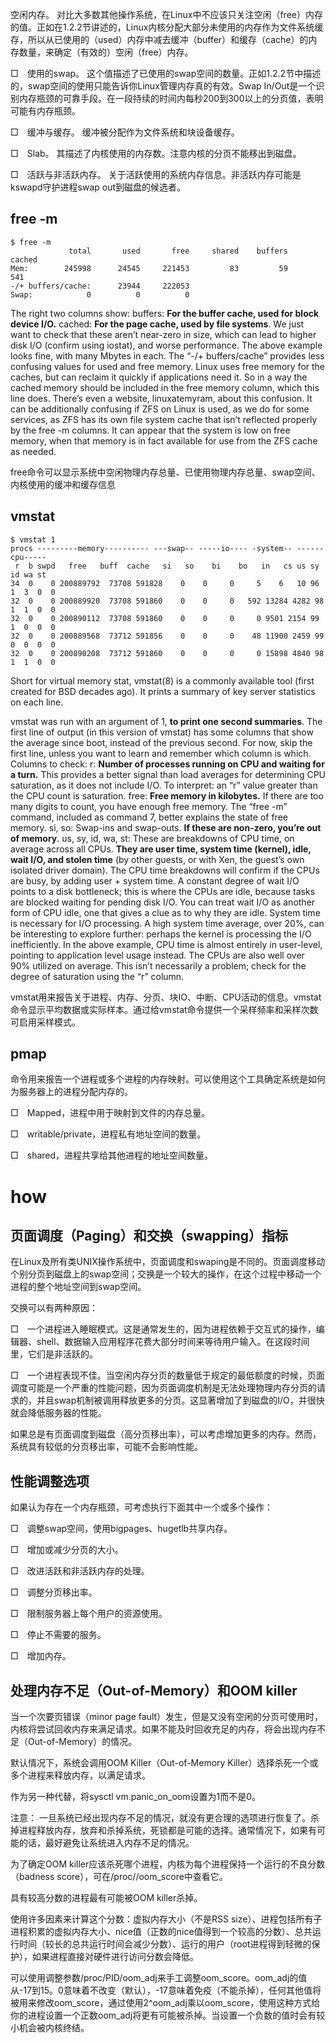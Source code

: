 
空闲内存。 对比大多数其他操作系统，在Linux中不应该只关注空闲（free）内存的值。正如在1.2.2节讲述的，Linux内核分配大部分未使用的内存作为文件系统缓存，所以从已使用的（used）内存中减去缓冲（buffer）和缓存（cache）的内存数量，来确定（有效的）空闲（free）内存。

□　使用的swap。 这个值描述了已使用的swap空间的数量。正如1.2.2节中描述的，swap空间的使用只能告诉你Linux管理内存真的有效。Swap In/Out是一个识别内存瓶颈的可靠手段。在一段持续的时间内每秒200到300以上的分页值，表明可能有内存瓶颈。

□　缓冲与缓存。 缓冲被分配作为文件系统和块设备缓存。

□　Slab。 其描述了内核使用的内存数。注意内核的分页不能移出到磁盘。

□　活跃与非活跃内存。 关于活跃使用的系统内存信息。非活跃内存可能是kswapd守护进程swap out到磁盘的候选者。


## free -m

```
$ free -m
             total       used       free     shared    buffers     cached
Mem:        245998      24545     221453         83         59        541
-/+ buffers/cache:      23944     222053
Swap:            0          0          0
```

The right two columns show:
buffers: **For the buffer cache, used for block device I/O.**
cached: **For the page cache, used by file systems**.
We just want to check that these aren’t near-zero in size, which can lead to higher disk I/O (confirm using iostat), and worse performance. The above example looks fine, with many Mbytes in each.
The “-/+ buffers/cache” provides less confusing values for used and free memory. Linux uses free memory for the caches, but can reclaim it quickly if applications need it. So in a way the cached memory should be included in the free memory column, which this line does. There’s even a website, linuxatemyram, about this confusion.
It can be additionally confusing if ZFS on Linux is used, as we do for some services, as ZFS has its own file system cache that isn’t reflected properly by the free -m columns. It can appear that the system is low on free memory, when that memory is in fact available for use from the ZFS cache as needed.

free命令可以显示系统中空闲物理内存总量、已使用物理内存总量、swap空间、内核使用的缓冲和缓存信息

## vmstat


```
$ vmstat 1
procs ---------memory---------- ---swap-- -----io---- -system-- ------cpu-----
 r  b swpd   free   buff  cache   si   so    bi    bo   in   cs us sy id wa st
34  0    0 200889792  73708 591828    0    0     0     5    6   10 96  1  3  0  0
32  0    0 200889920  73708 591860    0    0     0   592 13284 4282 98  1  1  0  0
32  0    0 200890112  73708 591860    0    0     0     0 9501 2154 99  1  0  0  0
32  0    0 200889568  73712 591856    0    0     0    48 11900 2459 99  0  0  0  0
32  0    0 200890208  73712 591860    0    0     0     0 15898 4840 98  1  1  0  0
```

Short for virtual memory stat, vmstat(8) is a commonly available tool (first created for BSD decades ago). It prints a summary of key server statistics on each line.

vmstat was run with an argument of 1, **to print one second summaries**. The first line of output (in this version of vmstat) has some columns that show the average since boot, instead of the previous second. For now, skip the first line, unless you want to learn and remember which column is which.
Columns to check:
r: **Number of processes running on CPU and waiting for a turn.** This provides a better signal than load averages for determining CPU saturation, as it does not include I/O. To interpret: an “r” value greater than the CPU count is saturation.
free: **Free memory in kilobytes.** If there are too many digits to count, you have enough free memory. The “free -m” command, included as command 7, better explains the state of free memory.
si, so: Swap-ins and swap-outs. **If these are non-zero, you’re out of memory**.
us, sy, id, wa, st: These are breakdowns of CPU time, on average across all CPUs. **They are user time, system time (kernel), idle, wait I/O, and stolen time** (by other guests, or with Xen, the guest’s own isolated driver domain).
The CPU time breakdowns will confirm if the CPUs are busy, by adding user + system time. A constant degree of wait I/O points to a disk bottleneck; this is where the CPUs are idle, because tasks are blocked waiting for pending disk I/O. You can treat wait I/O as another form of CPU idle, one that gives a clue as to why they are idle.
System time is necessary for I/O processing. A high system time average, over 20%, can be interesting to explore further: perhaps the kernel is processing the I/O inefficiently.
In the above example, CPU time is almost entirely in user-level, pointing to application level usage instead. The CPUs are also well over 90% utilized on average. This isn’t necessarily a problem; check for the degree of saturation using the “r” column.

vmstat用来报告关于进程、内存、分页、块IO、中断、CPU活动的信息。vmstat命令显示平均数据或实际样本。通过给vmstat命令提供一个采样频率和采样次数可启用采样模式。

## pmap

命令用来报告一个进程或多个进程的内存映射。可以使用这个工具确定系统是如何为服务器上的进程分配内存的。

□　Mapped，进程中用于映射到文件的内存总量。

□　writable/private，进程私有地址空间的数量。

□　shared，进程共享给其他进程的地址空间数量。

# how

## 页面调度（Paging）和交换（swapping）指标
在Linux及所有类UNIX操作系统中，页面调度和swaping是不同的。页面调度移动个别分页到磁盘上的swap空间；交换是一个较大的操作，在这个过程中移动一个进程的整个地址空间到swap空间。

交换可以有两种原因：

□　一个进程进入睡眠模式。这是通常发生的，因为进程依赖于交互式的操作，编辑器、shell、数据输入应用程序花费大部分时间来等待用户输入。在这段时间里，它们是非活跃的。

□　一个进程表现不佳。当空闲内存分页的数量低于规定的最低额度的时候，页面调度可能是一个严重的性能问题，因为页面调度机制是无法处理物理内存分页的请求的，并且swap机制被调用释放更多的分页。这显著增加了到磁盘的I/O，并很快就会降低服务器的性能。

如果总是有页面调度到磁盘（高分页移出率），可以考虑增加更多的内存。然而，系统具有较低的分页移出率，可能不会影响性能。

## 性能调整选项
如果认为存在一个内存瓶颈，可考虑执行下面其中一个或多个操作：

□　调整swap空间，使用bigpages、hugetlb共享内存。

□　增加或减少分页的大小。

□　改进活跃和非活跃内存的处理。

□　调整分页移出率。

□　限制服务器上每个用户的资源使用。

□　停止不需要的服务。

□　增加内存。

## 处理内存不足（Out-of-Memory）和OOM killer

当一个次要页错误（minor page fault）发生，但是又没有空闲的分页可使用时，内核将尝试回收内存来满足请求。如果不能及时回收充足的内存，将会出现内存不足（Out-of-Memory）的情况。

默认情况下，系统会调用OOM Killer（Out-of-Memory Killer）选择杀死一个或多个进程来释放内存，以满足请求。

作为另一种代替，将sysctl vm.panic_on_oom设置为1而不是0。

注意： 一旦系统已经出现内存不足的情况，就没有更合理的选项进行恢复了。杀掉进程释放内存，放弃和杀掉系统，死锁都是可能的选择。通常情况下，如果有可能的话，最好避免让系统进入内存不足的情况。

为了确定OOM killer应该杀死哪个进程，内核为每个进程保持一个运行的不良分数（badness score），可在/proc/<PID>/oom_score中查看它。

具有较高分数的进程最有可能被OOM killer杀掉。

使用许多因素来计算这个分数：虚拟内存大小（不是RSS size）、进程包括所有子进程积累的虚拟内存大小、nice值（正数的nice值得到一个较高的分数）、总共运行时间（较长的总共运行时间会减少分数）、运行的用户（root进程得到轻微的保护），如果进程直接对硬件进行访问分数会降低。

可以使用调整参数/proc/PID/oom_adj来手工调整oom_score。oom_adj的值从-17到15。0意味着不改变（默认），-17意味着免疫（不能杀掉），任何其他值将被用来修改oom_score，通过使用2^oom_adj乘以oom_score，使用这种方式给你的进程设置一个正数oom_adj将更有可能被杀掉。当设置一个负数的值时会有较小机会被内核终结。

